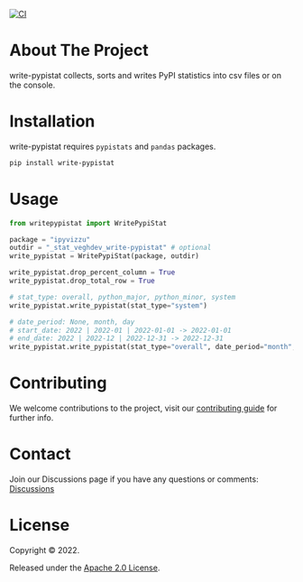 [![CI](https://github.com/veghdev/write-pypistat/actions/workflows/ci.yml/badge.svg?branch=main)](https://github.com/veghdev/write-pypistat/actions/workflows/ci.yml)


# About The Project

write-pypistat collects, sorts and writes PyPI statistics into csv files or on the console.

# Installation

write-pypistat requires `pypistats` and `pandas` packages.

```sh
pip install write-pypistat
```

# Usage

```python
from writepypistat import WritePypiStat

package = "ipyvizzu"
outdir = "_stat_veghdev_write-pypistat" # optional
write_pypistat = WritePypiStat(package, outdir)

write_pypistat.drop_percent_column = True
write_pypistat.drop_total_row = True

# stat_type: overall, python_major, python_minor, system
write_pypistat.write_pypistat(stat_type="system")

# date_period: None, month, day
# start_date: 2022 | 2022-01 | 2022-01-01 -> 2022-01-01
# end_date: 2022 | 2022-12 | 2022-12-31 -> 2022-12-31
write_pypistat.write_pypistat(stat_type="overall", date_period="month", start_date="2022-01-01", end_date="2022")
```

# Contributing

We welcome contributions to the project, visit our [contributing guide](https://github.com/veghdev/write-pypistat/blob/main/CONTRIBUTING.md) for further info.

# Contact

Join our Discussions page if you have any questions or comments: [Discussions](https://github.com/veghdev/write-pypistat/discussions)

# License

Copyright © 2022.

Released under the [Apache 2.0 License](https://github.com/veghdev/write-pypistat/blob/main/LICENSE).